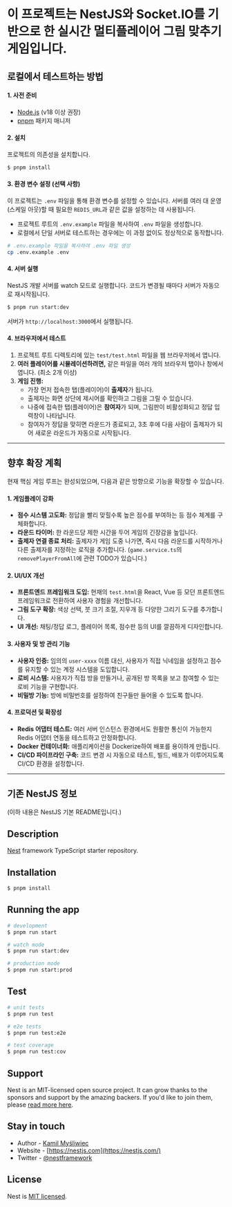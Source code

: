 # 이 프로젝트는 NestJS와 Socket.IO를 기반으로 한 실시간 멀티플레이어 그림 맞추기 게임입니다.

## 로컬에서 테스트하는 방법

#### 1. 사전 준비

- [Node.js](https://nodejs.org/) (v18 이상 권장)
- [pnpm](https://pnpm.io/installation) 패키지 매니저

#### 2. 설치

프로젝트의 의존성을 설치합니다.

```bash
$ pnpm install
```

#### 3. 환경 변수 설정 (선택 사항)

이 프로젝트는 `.env` 파일을 통해 환경 변수를 설정할 수 있습니다. 서버를 여러 대 운영(스케일 아웃)할 때 필요한 `REDIS_URL`과 같은 값을 설정하는 데 사용됩니다.

- 프로젝트 루트의 `.env.example` 파일을 복사하여 `.env` 파일을 생성합니다.
- 로컬에서 단일 서버로 테스트하는 경우에는 이 과정 없이도 정상적으로 동작합니다.

```bash
# .env.example 파일을 복사하여 .env 파일 생성
cp .env.example .env
```

#### 4. 서버 실행

NestJS 개발 서버를 watch 모드로 실행합니다. 코드가 변경될 때마다 서버가 자동으로 재시작됩니다.

```bash
$ pnpm run start:dev
```

서버가 `http://localhost:3000`에서 실행됩니다.

#### 4. 브라우저에서 테스트

1.  프로젝트 루트 디렉토리에 있는 `test/test.html` 파일을 웹 브라우저에서 엽니다.
2.  **여러 플레이어를 시뮬레이션하려면,** 같은 파일을 여러 개의 브라우저 탭이나 창에서 엽니다. (최소 2개 이상)
3.  **게임 진행:**
    - 가장 먼저 접속한 탭(플레이어)이 **출제자**가 됩니다.
    - 출제자는 화면 상단에 제시어를 확인하고 그림을 그릴 수 있습니다.
    - 나중에 접속한 탭(플레이어)은 **참여자**가 되며, 그림판이 비활성화되고 정답 입력창이 나타납니다.
    - 참여자가 정답을 맞히면 라운드가 종료되고, 3초 후에 다음 사람이 출제자가 되어 새로운 라운드가 자동으로 시작됩니다.

---

## 향후 확장 계획

현재 핵심 게임 루프는 완성되었으며, 다음과 같은 방향으로 기능을 확장할 수 있습니다.

#### 1. 게임플레이 강화

- **점수 시스템 고도화:** 정답을 빨리 맞힐수록 높은 점수를 부여하는 등 점수 체계를 구체화합니다.
- **라운드 타이머:** 한 라운드당 제한 시간을 두어 게임의 긴장감을 높입니다.
- **출제자 연결 종료 처리:** 출제자가 게임 도중 나가면, 즉시 다음 라운드를 시작하거나 다른 출제자를 지정하는 로직을 추가합니다. (`game.service.ts`의 `removePlayerFromAll`에 관련 TODO가 있습니다.)

#### 2. UI/UX 개선

- **프론트엔드 프레임워크 도입:** 현재의 `test.html`을 React, Vue 등 모던 프론트엔드 프레임워크로 전환하여 사용자 경험을 개선합니다.
- **그림 도구 확장:** 색상 선택, 붓 크기 조절, 지우개 등 다양한 그리기 도구를 추가합니다.
- **UI 개선:** 채팅/정답 로그, 플레이어 목록, 점수판 등의 UI를 깔끔하게 디자인합니다.

#### 3. 사용자 및 방 관리 기능

- **사용자 인증:** 임의의 `user-xxxx` 이름 대신, 사용자가 직접 닉네임을 설정하고 점수를 유지할 수 있는 계정 시스템을 도입합니다.
- **로비 시스템:** 사용자가 직접 방을 만들거나, 공개된 방 목록을 보고 참여할 수 있는 로비 기능을 구현합니다.
- **비밀방 기능:** 방에 비밀번호를 설정하여 친구들만 들어올 수 있도록 합니다.

#### 4. 프로덕션 및 확장성

- **Redis 어댑터 테스트:** 여러 서버 인스턴스 환경에서도 원활한 통신이 가능한지 Redis 어댑터 연동을 테스트하고 안정화합니다.
- **Docker 컨테이너화:** 애플리케이션을 Dockerize하여 배포를 용이하게 만듭니다.
- **CI/CD 파이프라인 구축:** 코드 변경 시 자동으로 테스트, 빌드, 배포가 이루어지도록 CI/CD 환경을 설정합니다.

---

## 기존 NestJS 정보

(이하 내용은 NestJS 기본 README입니다.)

## Description

[Nest](https://github.com/nestjs/nest) framework TypeScript starter repository.

## Installation

```bash
$ pnpm install
```

## Running the app

```bash
# development
$ pnpm run start

# watch mode
$ pnpm run start:dev

# production mode
$ pnpm run start:prod
```

## Test

```bash
# unit tests
$ pnpm run test

# e2e tests
$ pnpm run test:e2e

# test coverage
$ pnpm run test:cov
```

## Support

Nest is an MIT-licensed open source project. It can grow thanks to the sponsors and support by the amazing backers. If you'd like to join them, please [read more here](https://docs.nestjs.com/support).

## Stay in touch

- Author - [Kamil Myśliwiec](https://kamilmysliwiec.com)
- Website - [https://nestjs.com](https://nestjs.com/)
- Twitter - [@nestframework](https://twitter.com/nestframework)

## License

Nest is [MIT licensed](LICENSE).

